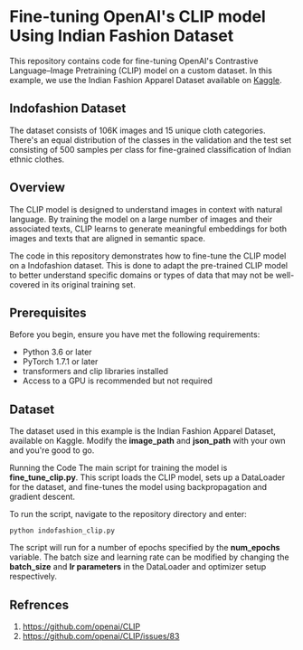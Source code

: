 # Fine-tuning OpenAI's CLIP model Using Indian Fashion Dataset

<p>
This repository contains code for fine-tuning OpenAI's Contrastive Language–Image Pretraining (CLIP) model on a custom dataset. In this example, we use the Indian Fashion Apparel Dataset available on <a href="https://www.kaggle.com/datasets/validmodel/indo-fashion-dataset">Kaggle</a>.
</p>


## Indofashion Dataset
<p>The dataset consists of 106K images and 15 unique cloth categories. There's an equal distribution of the classes in the validation and the test set consisting of 500 samples per class for fine-grained classification of Indian ethnic clothes.
</p>


## Overview
<p>
The CLIP model is designed to understand images in context with natural language. By training the model on a large number of images and their associated texts, CLIP learns to generate meaningful embeddings for both images and texts that are aligned in semantic space.
</p>
<p>
The code in this repository demonstrates how to fine-tune the CLIP model on a Indofashion dataset. This is done to adapt the pre-trained CLIP model to better understand specific domains or types of data that may not be well-covered in its original training set.
</p>


## Prerequisites
Before you begin, ensure you have met the following requirements:

* Python 3.6 or later
* PyTorch 1.7.1 or later
* transformers and clip libraries installed
* Access to a GPU is recommended but not required

## Dataset
The dataset used in this example is the Indian Fashion Apparel Dataset, available on Kaggle. Modify the **image_path** and **json_path** with your own and you're good to go. 

Running the Code
The main script for training the model is **fine_tune_clip.py**. This script loads the CLIP model, sets up a DataLoader for the dataset, and fine-tunes the model using backpropagation and gradient descent.

To run the script, navigate to the repository directory and enter:
```
python indofashion_clip.py
```

The script will run for a number of epochs specified by the **num_epochs** variable. The batch size and learning rate can be modified by changing the **batch_size** and **lr parameters** in the DataLoader and optimizer setup respectively.


## Refrences
1. https://github.com/openai/CLIP
2. https://github.com/openai/CLIP/issues/83




